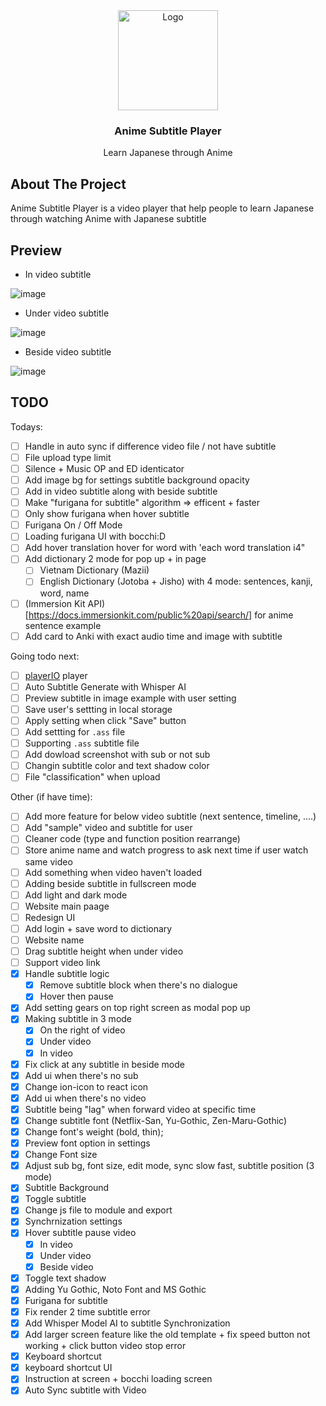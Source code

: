<div align="center">
  <a href="https://github.com/LostArrows27/anime-subtitle-player">
    <img src="https://i.pinimg.com/736x/0a/77/ab/0a77ab9b741887432031c9d0670ac3f3.jpg" alt="Logo" width="160" height="160">
  </a>
  <h3>Anime Subtitle Player</h3>
<div>Learn Japanese through Anime</div>
</div>

## About The Project

Anime Subtitle Player is a video player that help people to learn Japanese through watching Anime with Japanese subtitle

## Preview

- In video subtitle

![image](https://github.com/LostArrows27/anime-subtitle-player/assets/97510841/840d8c55-337e-46c7-bd0a-47d3f66d8e98)

- Under video subtitle

![image](https://github.com/LostArrows27/anime-subtitle-player/assets/97510841/2face80e-c5e9-4305-b367-e4ddcfcf2562)

- Beside video subtitle

![image](https://github.com/LostArrows27/anime-subtitle-player/assets/97510841/c3c0b11a-252e-4804-8518-5783acb93048)

## TODO

Todays:

- [ ] Handle in auto sync if difference video file / not have subtitle
- [ ] File upload type limit
- [ ] Silence + Music OP and ED identicator
- [ ] Add image bg for settings subtitle background opacity
- [ ] Add in video subtitle along with beside subtitle
- [ ] Make "furigana for subtitle" algorithm => efficent + faster
- [ ] Only show furigana when hover subtitle
- [ ] Furigana On / Off Mode
- [ ] Loading furigana UI with bocchi:D
- [ ] Add hover translation hover for word with 'each word translation i4"
- [ ] Add dictionary 2 mode for pop up + in page
  - [ ] Vietnam Dictionary (Mazii)
  - [ ] English Dictionary (Jotoba + Jisho) with 4 mode: sentences, kanji, word, name
- [ ] (Immersion Kit API)[https://docs.immersionkit.com/public%20api/search/] for anime sentence example
- [ ] Add card to Anki with exact audio time and image with subtitle

Going todo next:

- [ ] [playerIO](https://plyr.io/) player
- [ ] Auto Subtitle Generate with Whisper AI
- [ ] Preview subtitle in image example with user setting
- [ ] Save user's settting in local storage
- [ ] Apply setting when click "Save" button
- [ ] Add settting for `.ass` file
- [ ] Supporting `.ass` subtitle file
- [ ] Add dowload screenshot with sub or not sub
- [ ] Changin subtitle color and text shadow color
- [ ] File "classification" when upload

Other (if have time):

- [ ] Add more feature for below video subtitle (next sentence, timeline, ....)
- [ ] Add "sample" video and subtitle for user
- [ ] Cleaner code (type and function position rearrange)
- [ ] Store anime name and watch progress to ask next time if user watch same video
- [ ] Add something when video haven't loaded
- [ ] Adding beside subtitle in fullscreen mode
- [ ] Add light and dark mode
- [ ] Website main paage
- [ ] Redesign UI
- [ ] Add login + save word to dictionary
- [ ] Website name
- [ ] Drag subtitle height when under video
- [ ] Support video link
- [x] Handle subtitle logic
  - [x] Remove subtitle block when there's no dialogue
  - [x] Hover then pause
- [x] Add setting gears on top right screen as modal pop up
- [x] Making subtitle in 3 mode
  - [x] On the right of video
  - [x] Under video
  - [x] In video
- [x] Fix click at any subtitle in beside mode
- [x] Add ui when there's no sub
- [x] Change ion-icon to react icon
- [x] Add ui when there's no video
- [x] Subtitle being "lag" when forward video at specific time
- [x] Change subtitle font (Netflix-San, Yu-Gothic, Zen-Maru-Gothic)
- [x] Change font's weight (bold, thin);
- [x] Preview font option in settings
- [x] Change Font size
- [x] Adjust sub bg, font size, edit mode, sync slow fast, subtitle position (3 mode)
- [x] Subtitle Background
- [x] Toggle subtitle
- [x] Change js file to module and export
- [x] Synchrnization settings
- [x] Hover subtitle pause video
  - [x] In video
  - [x] Under video
  - [x] Beside video
- [x] Toggle text shadow
- [x] Adding Yu Gothic, Noto Font and MS Gothic
- [x] Furigana for subtitle
- [x] Fix render 2 time subtitle error
- [x] Add Whisper Model AI to subtitle Synchronization
- [x] Add larger screen feature like the old template + fix speed button not working + click button video stop error
- [x] Keyboard shortcut
- [x] keyboard shortcut UI
- [x] Instruction at screen + bocchi loading screen
- [x] Auto Sync subtitle with Video
